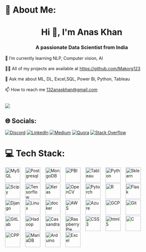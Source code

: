 # 💫 About Me:
<h1 align="center">Hi 👋, I'm Anas Khan</h1>
<h3 align="center">A passionate Data Scientist from India</h3>

🌱 I’m currently learning NLP, Computer vision, AI<br><br>👨‍💻 All of my projects are available at https://github.com/Makorg123<br><br>💬 Ask me about ML, DL, Excel,SQL, Power Bi, Python, Tableau<br><br>📫 How to reach me 132anaskhan@gmail.com<br><br>

[![](https://visitcount.itsvg.in/api?id=Makorg123&icon=5&color=0)](https://visitcount.itsvg.in)
## 🌐 Socials:
[![Discord](https://img.shields.io/badge/Discord-%237289DA.svg?logo=discord&logoColor=white)](https://discord.gg/https://discord.gg/EwrygtCF) [![LinkedIn](https://img.shields.io/badge/LinkedIn-%230077B5.svg?logo=linkedin&logoColor=white)](https://linkedin.com/in/mohammed-anas-khan-ab91531a4) [![Medium](https://img.shields.io/badge/Medium-12100E?logo=medium&logoColor=white)](https://medium.com/@@132anaskhan) [![Quora](https://img.shields.io/badge/Quora-%23B92B27.svg?logo=Quora&logoColor=white)](https://quora.com/profile/Anas-Khan-2039) [![Stack Overflow](https://img.shields.io/badge/-Stackoverflow-FE7A16?logo=stack-overflow&logoColor=white)](https://stackoverflow.com/users/19679452) 


# 💻 Tech Stack:
<div align='left'>
  <img src ='https://profilinator.rishav.dev/skills-assets/mysql-original-wordmark.svg', height = "50" alt = 'MySQL'/><img width='12'/> 
  <img src ='https://profilinator.rishav.dev/skills-assets/postgresql-original-wordmark.svg', height = "50" alt = 'Postgresql'/><img width='12'/> 
  <img src ='https://profilinator.rishav.dev/skills-assets/mongodb-original-wordmark.svg', height = "50" alt = 'MongoDB'/><img width='12'/>
  <img src ='https://profilinator.rishav.dev/skills-assets/powerbi.png', height = "50" alt = 'PBI'/><img width='12'/>
  <img src ='https://profilinator.rishav.dev/skills-assets/tableau.svg', height = "50" alt = 'Tableau'/><img width='12'/> 
  <img src ='https://profilinator.rishav.dev/skills-assets/python-original.svg', height = "50" alt = 'Python'/><img width='12'/> 
  <img src ='https://upload.wikimedia.org/wikipedia/commons/0/05/Scikit_learn_logo_small.svg', height = '50' alt = 'Sklearn'/><img width = '12'/>
  <img src ='https://upload.wikimedia.org/wikipedia/commons/thumb/b/b2/SCIPY_2.svg/768px-SCIPY_2.svg', height = '50' alt ='Scipy'/><img width = '12'/>
  <img src ='https://profilinator.rishav.dev/skills-assets/tensorflow-icon.svg', height = "50" alt = 'Tensorflow'/><img width='12'/>
  <img src ='https://profilinator.rishav.dev/skills-assets/keras.png', height = "50" alt = 'Keras'/><img width='12'/>
  <img src ='https://profilinator.rishav.dev/skills-assets/opencv-icon.svg', height = "50" alt = 'OpenCV'/><img width='12'/>
  <img src ='https://profilinator.rishav.dev/skills-assets/pytorch-icon.svg', height = "50" alt = 'Pytorch'/><img width='12'/>
  <img src ='https://profilinator.rishav.dev/skills-assets/r.svg', height = "50" alt = 'R'/><img width='12'/>
  <img src ='https://profilinator.rishav.dev/skills-assets/flask.png', height = "50" alt = 'Flask'/><img width='12'/>
  <img src ='https://profilinator.rishav.dev/skills-assets/django-original.svg', height = "50" alt = 'Django'/><img width='12'/> 
  <img src ='https://profilinator.rishav.dev/skills-assets/linux-original.svg', height = "50" alt = 'Linux'/><img width='12'/>
  <img src ='https://profilinator.rishav.dev/skills-assets/docker-original-wordmark.svg', height = "50" alt = 'docker'/><img width='12'/> 
  <img src ='https://profilinator.rishav.dev/skills-assets/amazonwebservices-original-wordmark.svg', height = "50" alt = 'AWS'/><img width='12'/> 
  <img src ='https://profilinator.rishav.dev/skills-assets/microsoft_azure-icon.svg', height = "50" alt = 'Azure'/><img width='12'/>
  <img src ='https://profilinator.rishav.dev/skills-assets/google_cloud-icon.svg', height = "50" alt = 'GCP'/><img width='12'/>
  <img src ='https://profilinator.rishav.dev/skills-assets/git-scm-icon.svg', height = "50" alt = 'Git'/><img width='12'/>
  <img src ='https://profilinator.rishav.dev/skills-assets/gitlab.svg', height = "50" alt = 'GitLab'/><img width='12'/>
  <img src ='https://profilinator.rishav.dev/skills-assets/apache_hadoop-icon.svg', height = "50" alt = 'Hadoop'/><img width='12'/>
  <img src ='https://profilinator.rishav.dev/skills-assets/apache_cassandra-icon.svg', height = "50" alt = 'Cassandra'/><img width='12'/>
  <img src ='https://profilinator.rishav.dev/skills-assets/raspberrypi.png', height = "50" alt = 'RaspberryPie'/><img width='12'/>
  <img src = "https://profilinator.rishav.dev/skills-assets/css3-original-wordmark.svg", height="50" alt = 'CSS3'/><img width='12'/>
  <img src ='https://profilinator.rishav.dev/skills-assets/html5-original-wordmark.svg', height = "50" alt = 'html5'/><img width='12'/>
  <img src ='https://profilinator.rishav.dev/skills-assets/c-original.svg', height = "50" alt = 'C'/><img width='12'/>
  <img src ='https://profilinator.rishav.dev/skills-assets/cplusplus-original.svg', height = "50" alt = 'CPP'/><img width='12'/> 
  <img src ='https://profilinator.rishav.dev/skills-assets/mariadb.png', height = "50" alt = 'MariaDB'/><img width='12'/>
  <img src ='https://profilinator.rishav.dev/skills-assets/arduino.png', height = "50" alt = 'Arduino'/><img width='12'/>
  <img src ='https://www.logo.wine/a/logo/Microsoft_Excel/Microsoft_Excel-Logo.wine.svg', height = '50' alt = 'Excel'/><img width = '12/>
</div>
  
# 📊 GitHub Stats:
[![GitHub Streak](https://streak-stats.demolab.com?user=Makorg123&theme=dark)](https://git.io/streak-stats)<br/>

## 🏆 GitHub Trophies
![](https://github-profile-trophy.vercel.app/?username=Makorg123&theme=oldie&no-frame=false&no-bg=true&margin-w=4)

### ✍️ Random Dev Quote
![](https://quotes-github-readme.vercel.app/api?type=horizontal&theme=radical)

### 🔝 Top Contributed Repo
![](https://github-contributor-stats.vercel.app/api?username=Makorg123&limit=5&theme=gruvbox&combine_all_yearly_contributions=true)


---



